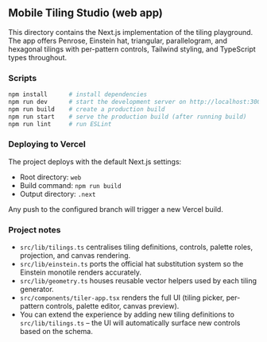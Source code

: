 ## Mobile Tiling Studio (web app)

This directory contains the Next.js implementation of the tiling playground. The app offers Penrose, Einstein hat, triangular, parallelogram, and hexagonal tilings with per-pattern controls, Tailwind styling, and TypeScript types throughout.

### Scripts

```bash
npm install      # install dependencies
npm run dev      # start the development server on http://localhost:3000
npm run build    # create a production build
npm run start    # serve the production build (after running build)
npm run lint     # run ESLint
```

### Deploying to Vercel

The project deploys with the default Next.js settings:

- Root directory: `web`
- Build command: `npm run build`
- Output directory: `.next`

Any push to the configured branch will trigger a new Vercel build.

### Project notes

- `src/lib/tilings.ts` centralises tiling definitions, controls, palette roles, projection, and canvas rendering.
- `src/lib/einstein.ts` ports the official hat substitution system so the Einstein monotile renders accurately.
- `src/lib/geometry.ts` houses reusable vector helpers used by each tiling generator.
- `src/components/tiler-app.tsx` renders the full UI (tiling picker, per-pattern controls, palette editor, canvas preview).
- You can extend the experience by adding new tiling definitions to `src/lib/tilings.ts` – the UI will automatically surface new controls based on the schema.
